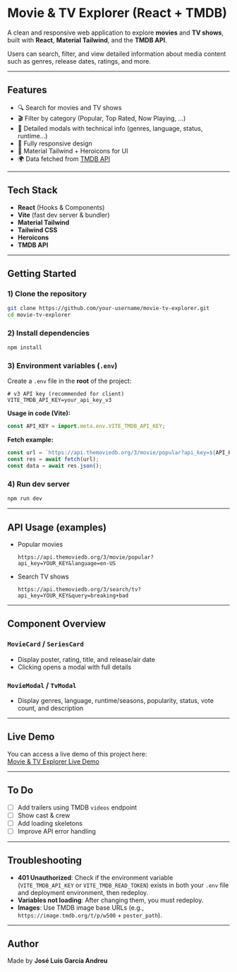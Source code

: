 # Movie & TV Explorer (React + TMDB)

A clean and responsive web application to explore **movies** and **TV shows**, built with **React**, **Material Tailwind**, and the **TMDB API**.

Users can search, filter, and view detailed information about media content such as genres, release dates, ratings, and more.

---

## Features

- 🔍 Search for movies and TV shows  
- 🎬 Filter by category (Popular, Top Rated, Now Playing, …)  
- 📖 Detailed modals with technical info (genres, language, status, runtime…)  
- 📱 Fully responsive design  
- 🎨 Material Tailwind + Heroicons for UI  
- 🌍 Data fetched from [TMDB API](https://developers.themoviedb.org/3)

---

## Tech Stack

- **React** (Hooks & Components)  
- **Vite** (fast dev server & bundler)  
- **Material Tailwind**  
- **Tailwind CSS**  
- **Heroicons**  
- **TMDB API**

---

## Getting Started

### 1) Clone the repository
```bash
git clone https://github.com/your-username/movie-tv-explorer.git
cd movie-tv-explorer
```

### 2) Install dependencies
```bash
npm install
```

### 3) Environment variables (`.env`)

Create a `.env` file in the **root** of the project:

```
# v3 API key (recommended for client)
VITE_TMDB_API_KEY=your_api_key_v3

```

**Usage in code (Vite):**

```js
const API_KEY = import.meta.env.VITE_TMDB_API_KEY;
```

**Fetch example:**

```js
const url = `https://api.themoviedb.org/3/movie/popular?api_key=${API_KEY}&language=en-US`;
const res = await fetch(url);
const data = await res.json();
```

### 4) Run dev server
```bash
npm run dev
```

---

## API Usage (examples)

- Popular movies  
  ```
  https://api.themoviedb.org/3/movie/popular?api_key=YOUR_KEY&language=en-US
  ```

- Search TV shows  
  ```
  https://api.themoviedb.org/3/search/tv?api_key=YOUR_KEY&query=breaking+bad
  ```

---

## Component Overview

### `MovieCard` / `SeriesCard`
- Display poster, rating, title, and release/air date  
- Clicking opens a modal with full details

### `MovieModal` / `TvModal`
- Display genres, language, runtime/seasons, popularity, status, vote count, and description

---

## Live Demo

You can access a live demo of this project here:  
[Movie & TV Explorer Live Demo](https://movie-search-engine-five-rho.vercel.app/dashboard/movies)

---

## To Do

- [ ] Add trailers using TMDB `videos` endpoint  
- [ ] Show cast & crew  
- [ ] Add loading skeletons  
- [ ] Improve API error handling  

---

## Troubleshooting

- **401 Unauthorized**: Check if the environment variable (`VITE_TMDB_API_KEY` or `VITE_TMDB_READ_TOKEN`) exists in both your `.env` file and deployment environment, then redeploy.  
- **Variables not loading**: After changing them, you must redeploy.  
- **Images**: Use TMDB image base URLs (e.g., `https://image.tmdb.org/t/p/w500` + `poster_path`).  

---

## Author

Made by **José Luis García Andreu**
